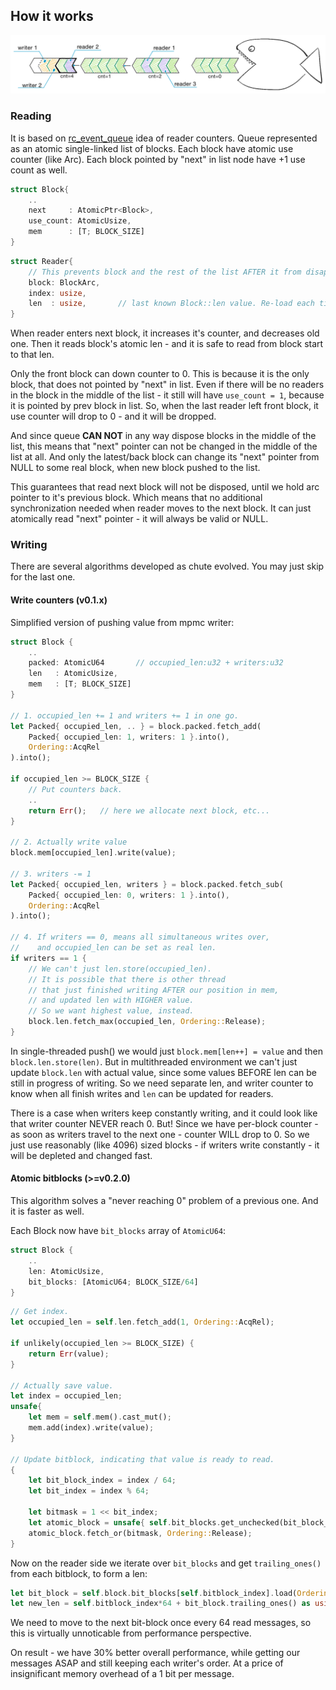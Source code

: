 ## How it works

![Queue illustration](img/mpmc_white.png)

### Reading

It is based on [rc_event_queue](https://crates.io/crates/rc_event_queue) idea of reader counters. 
Queue represented as an atomic single-linked list of blocks. Each block have atomic use counter (like Arc). Each block pointed by "next" in list node have +1 use count as well.

```rust
struct Block{
    ..
    next     : AtomicPtr<Block>,
    use_count: AtomicUsize,    
    mem      : [T; BLOCK_SIZE]
}
```

```rust
struct Reader{
    // This prevents block and the rest of the list AFTER it from disappearing.
    block: BlockArc,   
    index: usize,
    len  : usize,       // last known Block::len value. Re-load each time index==len.
}
```
When reader enters next block, it increases it's counter, and decreases old one. Then it reads block's atomic len - and it is safe to read from block start to that len. 

Only the front block can down counter to 0. This is because it is the only block,
that does not pointed by "next" in list. Even if there will be no readers in the block in the middle of the list - it still will have `use_count = 1`, because it is pointed by prev block in list.
So, when the last reader left front block, it use counter will drop to 0 - and it will be dropped.

And since queue **CAN NOT** in any way dispose blocks in the middle of the list, this means that "next" pointer can not be changed in the middle of the list at all. And only the latest/back block can change its "next" pointer from NULL to some real block, when new block pushed to the list.

 This guarantees that read next block will not be disposed, until we hold arc pointer to it's previous block. Which means that no additional synchronization needed when reader moves to the next block. It can just atomically read "next" pointer - it will always be valid or NULL.

### Writing

There are several algorithms developed as chute evolved. You may just skip for the last one.

#### Write counters (v0.1.x)

Simplified version of pushing value from mpmc writer: 

```rust
struct Block {
    ..
    packed: AtomicU64       // occupied_len:u32 + writers:u32
    len   : AtomicUsize,
    mem   : [T; BLOCK_SIZE]
}

// 1. occupied_len += 1 and writers += 1 in one go. 
let Packed{ occupied_len, .. } = block.packed.fetch_add(
    Packed{ occupied_len: 1, writers: 1 }.into(),
    Ordering::AcqRel
).into();

if occupied_len >= BLOCK_SIZE {
    // Put counters back.
    ..
    return Err();   // here we allocate next block, etc...
}

// 2. Actually write value
block.mem[occupied_len].write(value);

// 3. writers -= 1
let Packed{ occupied_len, writers } = block.packed.fetch_sub(
    Packed{ occupied_len: 0, writers: 1 }.into(),
    Ordering::AcqRel
).into();

// 4. If writers == 0, means all simultaneous writes over, 
//    and occupied_len can be set as real len.
if writers == 1 {
    // We can't just len.store(occupied_len).
    // It is possible that there is other thread
    // that just finished writing AFTER our position in mem,
    // and updated len with HIGHER value.
    // So we want highest value, instead.
    block.len.fetch_max(occupied_len, Ordering::Release);
}
```

In single-threaded push() we would just `block.mem[len++] = value` and then `block.len.store(len)`.
But in multithreaded environment we can't just update `block.len` with actual value, since some values
BEFORE len can be still in progress of writing. So we need separate len, and writer counter to know when all finish writes and `len` can be updated for readers.

There is a case when writers keep constantly writing, and it could look like that writer counter NEVER reach 0. But! Since we have per-block counter - as soon as writers travel to the next one - counter WILL drop to 0.
So we just use reasonably (like 4096) sized blocks - if writers write constantly - it will be depleted and changed fast.

#### Atomic bitblocks (>=v0.2.0)

This algorithm solves a "never reaching 0" problem of a previous one. And it is faster as well. 

Each Block now have `bit_blocks` array of `AtomicU64`:
```rust
struct Block {
    ..
    len: AtomicUsize,
    bit_blocks: [AtomicU64; BLOCK_SIZE/64]
}
```
```rust
// Get index.
let occupied_len = self.len.fetch_add(1, Ordering::AcqRel);

if unlikely(occupied_len >= BLOCK_SIZE) {
    return Err(value);
}

// Actually save value.
let index = occupied_len;
unsafe{
    let mem = self.mem().cast_mut();
    mem.add(index).write(value);
}

// Update bitblock, indicating that value is ready to read.
{
    let bit_block_index = index / 64;
    let bit_index = index % 64;
    
    let bitmask = 1 << bit_index;
    let atomic_block = unsafe{ self.bit_blocks.get_unchecked(bit_block_index) };
    atomic_block.fetch_or(bitmask, Ordering::Release);
}
```
Now on the reader side we iterate over `bit_blocks` and get `trailing_ones()` from each
bitblock, to form a len:
```rust
let bit_block = self.block.bit_blocks[self.bitblock_index].load(Ordering::Acquire);
let new_len = self.bitblock_index*64 + bit_block.trailing_ones() as usize;
```
We need to move to the next bit-block once every 64 read messages, so this is virtually
unnoticable from performance perspective.

On result - we have 30% better overall performance, while getting our 
messages ASAP and still keeping each writer's order. At a price of insignificant 
memory overhead of a 1 bit per message.